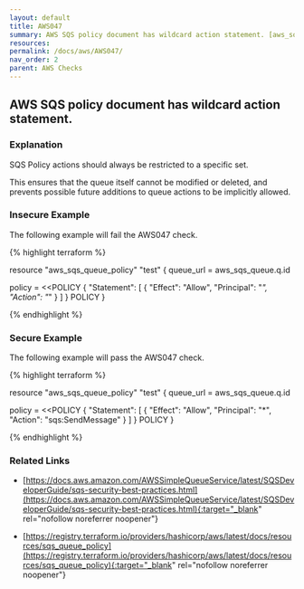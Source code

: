```yaml
---
layout: default
title: AWS047
summary: AWS SQS policy document has wildcard action statement. [aws_sqs_queue_policy] 
resources: 
permalink: /docs/aws/AWS047/
nav_order: 2
parent: AWS Checks
---
```


## AWS SQS policy document has wildcard action statement.

### Explanation


SQS Policy actions should always be restricted to a specific set.

This ensures that the queue itself cannot be modified or deleted, and prevents possible future additions to queue actions to be implicitly allowed.



### Insecure Example

The following example will fail the AWS047 check.

{% highlight terraform %}

resource "aws_sqs_queue_policy" "test" {
  queue_url = aws_sqs_queue.q.id

  policy = <<POLICY
{
  "Statement": [
    {
      "Effect": "Allow",
      "Principal": "*",
      "Action": "*"
    }
  ]
}
POLICY
}

{% endhighlight %}



### Secure Example

The following example will pass the AWS047 check.

{% highlight terraform %}

resource "aws_sqs_queue_policy" "test" {
  queue_url = aws_sqs_queue.q.id

  policy = <<POLICY
{
  "Statement": [
    {
      "Effect": "Allow",
      "Principal": "*",
      "Action": "sqs:SendMessage"
    }
  ]
}
POLICY
}

{% endhighlight %}


### Related Links


- [https://docs.aws.amazon.com/AWSSimpleQueueService/latest/SQSDeveloperGuide/sqs-security-best-practices.html](https://docs.aws.amazon.com/AWSSimpleQueueService/latest/SQSDeveloperGuide/sqs-security-best-practices.html){:target="_blank" rel="nofollow noreferrer noopener"}

- [https://registry.terraform.io/providers/hashicorp/aws/latest/docs/resources/sqs_queue_policy](https://registry.terraform.io/providers/hashicorp/aws/latest/docs/resources/sqs_queue_policy){:target="_blank" rel="nofollow noreferrer noopener"}

